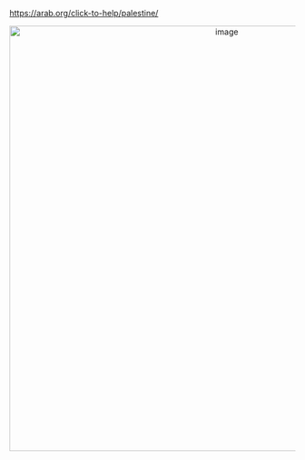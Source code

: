 https://arab.org/click-to-help/palestine/
<div align="center">
<img width="750" height="750" alt="image" src="https://github.com/user-attachments/assets/6a36893c-8d1e-498a-9af7-49c7f0008c66" />














